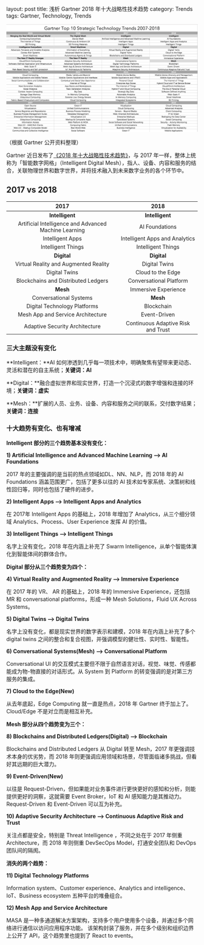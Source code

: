 layout: post
title: 浅析 Gartner 2018 年十大战略性技术趋势
category: Trends
tags: Gartner, Technology, Trends

![Gartner Top 10 Strategic Technology Trends](/images/GartnerTop10Trends.png)

（根据 Gartner 公开资料整理）

Gartner 近日发布了[《2018 年十大战略性技术趋势》](http://www.gartner.com/smarterwithgartner/gartner-top-10-strategic-technology-trends-for-2018)，与 2017 年一样，整体上统称为「智能数字网格」（Intelligent Digital Mesh），指人、设备、内容和服务的结合，关联物理世界和数字世界，并将技术融入到未来数字业务的各个环节中。



## 2017 vs 2018

|                   2017                   |                2018                |
| :--------------------------------------: | :--------------------------------: |
|             **Intelligent**              |          **Intelligent**           |
| Artificial Intelligence and Advanced Machine Learning |           AI Foundations           |
|             Intelligent Apps             |   Intelligent Apps and Analytics   |
|            Intelligent Things            |         Intelligent Things         |
|               **Digital**                |            **Digital**             |
|  Virtual Reality and Augmented Reality   |           Digital Twins            |
|              Digital Twins               |         Cloud to the Edge          |
|   Blockchains and Distributed Ledgers    |      Conversational Platform       |
|                 **Mesh**                 |        Immersive Experience        |
|          Conversational Systems          |              **Mesh**              |
|       Digital Technology Platforms       |             Blockchain             |
|    Mesh App and Service Architecture     |            Event-Driven            |
|      Adaptive Security Architecture      | Continuous Adaptive Risk and Trust |



### 三大主题没有变化 

**Intelligent：**AI 如何渗透到几乎每一项技术中，明确聚焦有望带来更动态、灵活和潜在的自主系统；**关键词：AI**

**Digital：**融合虚拟世界和现实世界，打造一个沉浸式的数字增强和连接的环境；**关键词：虚实**

**Mesh：**扩展的人员、业务、设备、内容和服务之间的联系，交付数字结果；**关键词：连接**



### 十大趋势有变化、也有增减

**Intelligent 部分的三个趋势基本没有变化：**

**1) Artificial Intelligence and Advanced Machine Learning —> AI Foundations**

2017 年的主要强调的是当前的热点领域如DL、NN、NLP，而 2018 年的 AI Foundations 涵盖范围更广，包括了更多以往的 AI 技术如专家系统、决策树和线性回归等，同时也包括了硬件的进步。



**2) Intelligent Apps —> Intelligent Apps and Analytics**

在 2017年 Intelligent Apps 的基础上，2018 年增加了 Analytics，从三个细分领域 Analytics、Process、User Experience 发挥 AI 的价值。



**3) Intelligent Things —> Intelligent Things**

名字上没有变化，2018 年在内涵上补充了 Swarm Intelligence，从单个智能体演化到智能体间的群体合作。



**Digital 部分从三个趋势变为四个：**

**4) Virtual Reality and Augmented Reality —> Immersive Experience**

在 2017 年的 VR、 AR 的基础上，2018 年的 Immersive Experience，还包括 MR 和 conversational platforms，形成一种 Mesh Solutions，Fluid UX Across Systems。



**5) Digital Twins —> Digital Twins**

名字上没有变化，都是现实世界的数字表示和建模，2018 年在内涵上补充了多个 digital twins 之间的整合和复合视图，并强调模型的健壮性、实时性、智能性。

**6) Conversational Systems(Mesh) —> Conversational Platform**

Conversational UI 的交互模式主要但不限于自然语言对话，视觉、味觉、传感都能成为物-物直接的对话形式。从 System 到 Platform 的转变强调的是对第三方服务的集成。



**7) Cloud to the Edge(New)**

从去年底起，Edge Computing 就一直是热点，2018 年 Gartner 终于加上了。Cloud/Edge 不是对立而是相互补充。



**Mesh 部分从四个趋势变为三个：**

**8) Blockchains and Distributed Ledgers(Digital) —> Blockchain**

Blockchains and Distributed Ledgers 从 Digital 转至 Mesh，2017 年更强调技术本身的优劣势，而 2018 年则更强调应用领域和场景，尽管面临诸多挑战，但看好其远期的巨大潜力。



**9) Event-Driven(New)**

以往是 Request-Driven，但如果能对业务事件进行更快更好的感知和分析，则能提供更好的洞察，这就需要 Event Broker，IoT 和 AI 感知能力是其推动力。Request-Driven 和 Event-Driven 可以互为补充。



**10) Adaptive Security Architecture —> Continuous Adaptive Risk and Trust**

关注点都是安全，特别是 Threat Intelligence ，不同之处在于 2017 年侧重 Architecture，而 2018 年则侧重 DevSecOps Model，打通安全团队和 DevOps 团队间的隔阂。



**消失的两个趋势：**	

**11) Digital Technology Platforms**

Information system、Customer experience、Analytics and intelligence、IoT、Business ecosystem 五种平台的堆叠组合。 



**12) Mesh App and Service Architecture**

MASA 是一种多通道解决方案架构，支持多个用户使用多个设备，并通过多个网络进行通信以访问应用程序功能。 该架构封装了服务，并在多个级别和组织边界上公开了 API，这个趋势里也提到了 React to events。



